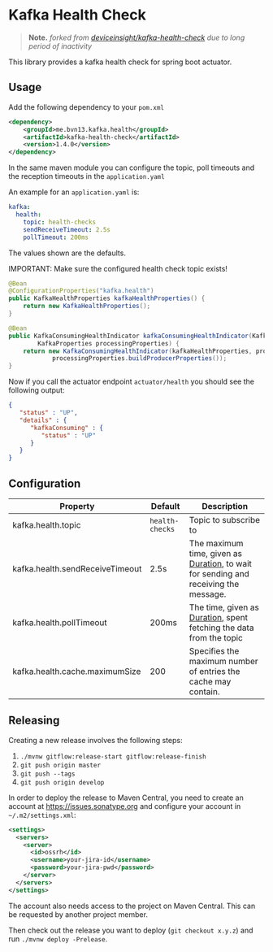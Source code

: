 # Kafka Health Check

> **Note.** _forked from [deviceinsight/kafka-health-check](https://github.com/deviceinsight/kafka-health-check) due to long period of inactivity_

This library provides a kafka health check for spring boot actuator.

## Usage

Add the following dependency to your `pom.xml`

```xml
<dependency>
    <groupId>me.bvn13.kafka.health</groupId>
    <artifactId>kafka-health-check</artifactId>
    <version>1.4.0</version>
</dependency>
```

In the same maven module you can configure the topic, poll timeouts and the reception timeouts
in the `application.yaml`

An example for an `application.yaml` is:

```yaml
kafka:
  health:
    topic: health-checks
    sendReceiveTimeout: 2.5s
    pollTimeout: 200ms
```

The values shown are the defaults.

IMPORTANT: Make sure the configured health check topic exists!

```java
@Bean
@ConfigurationProperties("kafka.health")
public KafkaHealthProperties kafkaHealthProperties() {
    return new KafkaHealthProperties();
}
```

```java
@Bean
public KafkaConsumingHealthIndicator kafkaConsumingHealthIndicator(KafkaHealthProperties kafkaProperties,
        KafkaProperties processingProperties) {
    return new KafkaConsumingHealthIndicator(kafkaHealthProperties, processingProperties.buildConsumerProperties(),
            processingProperties.buildProducerProperties());
}
```

Now if you call the actuator endpoint `actuator/health` you should see the following output:

```json
{
   "status" : "UP",
   "details" : {
      "kafkaConsuming" : {
         "status" : "UP"
      }
   }
}
```

## Configuration


| Property                           | Default          | Description                                                                                                                                                                                                                                                |
|------------------------------------|------------------|------------------------------------------------------------------------------------------------------------------------------------------------------------------------------------------------------------------------------------------------------------|
| kafka.health.topic                 | `health-checks`  | Topic to subscribe to                                                                                                                                                                                                                                      |
| kafka.health.sendReceiveTimeout    | 2.5s             | The maximum time, given as [Duration](https://docs.spring.io/spring-boot/docs/2.1.9.RELEASE/reference/html/boot-features-external-config.html#boot-features-external-config-conversion-duration), to wait for sending and receiving the message. |
| kafka.health.pollTimeout           | 200ms            | The time, given as [Duration](https://docs.spring.io/spring-boot/docs/2.1.9.RELEASE/reference/html/boot-features-external-config.html#boot-features-external-config-conversion-duration), spent fetching the data from the topic                           |
| kafka.health.cache.maximumSize     | 200              | Specifies the maximum number of entries the cache may contain.                                                                                                                                                                                             |



## Releasing

Creating a new release involves the following steps:

1. `./mvnw gitflow:release-start gitflow:release-finish`
2. `git push origin master`
3. `git push --tags`
4. `git push origin develop`

In order to deploy the release to Maven Central, you need to create an account at https://issues.sonatype.org and
configure your account in `~/.m2/settings.xml`:

```xml
<settings>
  <servers>
    <server>
      <id>ossrh</id>
      <username>your-jira-id</username>
      <password>your-jira-pwd</password>
    </server>
  </servers>
</settings>
```

The account also needs access to the project on Maven Central. This can be requested by another project member.

Then check out the release you want to deploy (`git checkout x.y.z`) and run `./mvnw deploy -Prelease`.
